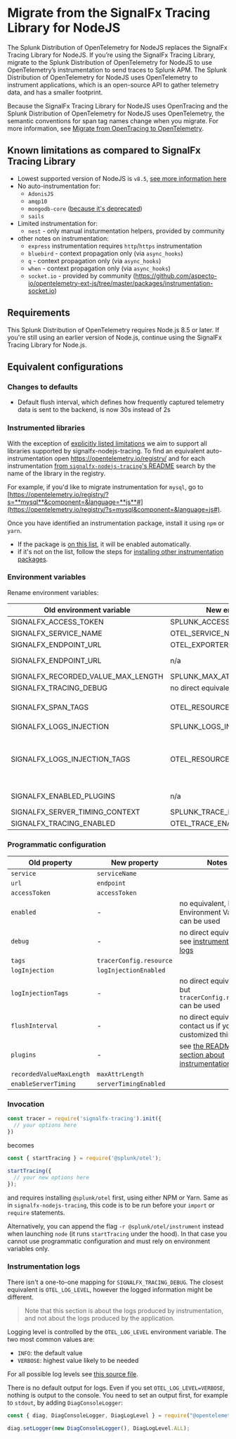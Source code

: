 # Migrate from the SignalFx Tracing Library for NodeJS

The Splunk Distribution of OpenTelemetry for NodeJS replaces the SignalFx Tracing
Library for NodeJS. If you’re using the SignalFx Tracing Library, migrate to
the Splunk Distribution of OpenTelemetry for NodeJS to use OpenTelemetry’s
instrumentation to send traces to Splunk APM. The Splunk Distribution of
OpenTelemetry for NodeJS uses OpenTelemetry to instrument applications, which is
an open-source API to gather telemetry data, and has a smaller footprint.

Because the SignalFx Tracing Library for NodeJS uses OpenTracing and the Splunk Distribution
of OpenTelemetry for NodeJS uses OpenTelemetry, the semantic
conventions for span tag names change when you migrate. For more information,
see [Migrate from OpenTracing to OpenTelemetry](https://docs.signalfx.com/en/latest/apm/apm-getting-started/apm-opentelemetry-collector.html#apm-opentelemetry-migration).

<a name="known-limitations"></a>
## Known limitations as compared to SignalFx Tracing Library

- Lowest supported version of NodeJS is `v8.5`, [see more information here](https://github.com/open-telemetry/opentelemetry-js#node-support)
- No auto-instrumentation for:
  - `AdonisJS`
  - `amqp10`
  - `mongodb-core` ([because it's deprecated](https://github.com/mongodb-js/mongodb-core))
  - `sails`
- Limited instrumentation for:
  - `nest` - only manual insturmentation helpers, provided by community
- other notes on instrumentation:
  - `express` instrumentation requires `http`/`https` instrumentation
  - `bluebird` - context propagation only (via `async_hooks`)
  - `q` - context propagation only (via `async_hooks`)
  - `when` - context propagation only (via `async_hooks`)
  - `socket.io` - provided by community (<https://github.com/aspecto-io/opentelemetry-ext-js/tree/master/packages/instrumentation-socket.io>)

## Requirements

This Splunk Distribution of OpenTelemetry requires Node.js 8.5 or later.
If you're still using an earlier version of Node.js, continue using the SignalFx Tracing Library for Node.js.

## Equivalent configurations

### Changes to defaults

- Default flush interval, which defines how frequently captured telemetry data is sent to the backend, is now 30s instead of 2s 

### Instrumented libraries

With the exception of [explicitly listed limitations](#known-limitations) we aim to support all libraries supported by
signalfx-nodejs-tracing. To find an equivalent auto-instrumentation open <https://opentelemetry.io/registry/> and for
each instrumentation
[from `signalfx-nodejs-tracing`'s README](https://github.com/signalfx/signalfx-nodejs-tracing/#requirements-and-supported-software)
search by the name of the library in the registry.

For example, if you'd like to migrate instrumentation for `mysql`, go to
[https://opentelemetry.io/registry/?s=**mysql**&component=&language=**js**#](https://opentelemetry.io/registry/?s=mysql&component=&language=js#).

Once you have identified an instrumentation package, install it using `npm` or `yarn`.

- If the package is [on this list](./README.md#default-instrumentation-packages-), it
  will be enabled automatically.
- if it's not on the list, follow the steps for
  [installing other instrumentation packages](./README.md#custom-instrumentation-packages).

### Environment variables

Rename environment variables:

| Old environment variable           | New environment variable             | notes |
| ---------------------------------- | ------------------------------------ | ----- |
| SIGNALFX_ACCESS_TOKEN              | SPLUNK_ACCESS_TOKEN                  |       |
| SIGNALFX_SERVICE_NAME              | OTEL_SERVICE_NAME                    |       |
| SIGNALFX_ENDPOINT_URL              | OTEL_EXPORTER_JAEGER_ENDPOINT        | if Jaeger is used |
| SIGNALFX_ENDPOINT_URL              | n/a                                  | OTLP is not implemented yet |
| SIGNALFX_RECORDED_VALUE_MAX_LENGTH | SPLUNK_MAX_ATTR_LENGTH               |       |
| SIGNALFX_TRACING_DEBUG             | no direct equivalent                 | see [instrumentation logs](#instrumentation-logs) |
| SIGNALFX_SPAN_TAGS                 | OTEL_RESOURCE_ATTRIBUTES             | format needs to be changed to `key1=val1,key2=val2` |
| SIGNALFX_LOGS_INJECTION            | SPLUNK_LOGS_INJECTION                | |
| SIGNALFX_LOGS_INJECTION_TAGS       | OTEL_RESOURCE_ATTRIBUTES             | there's no direct equivalent, but values specified in `OTEL_RESOURCE_ATTRIBUTES` will also be used for logs injection |
| SIGNALFX_ENABLED_PLUGINS           | n/a                                  | see [the README section about instrumentations](./README.md#custom-instrumentation-packages) |
| SIGNALFX_SERVER_TIMING_CONTEXT     | SPLUNK_TRACE_RESPONSE_HEADER_ENABLED | |
| SIGNALFX_TRACING_ENABLED           | OTEL_TRACE_ENABLED                   | |

### Programmatic configuration

| Old property             | New property            | Notes |
| ------------------------ | ----------------------- | ----- |
| `service`                | `serviceName`           |       |
| `url`                    | `endpoint`              |       |
| `accessToken`            | `accessToken`           |       |
| `enabled`                | -                       | no equivalent, but Environment Variable can be used |
| `debug`                  | -                       | no direct equivalent, see [instrumentation logs](#instrumentation-logs) |
| `tags`                   | `tracerConfig.resource` | |
| `logInjection`           | `logInjectionEnabled`   | |
| `logInjectionTags`       | -                       | no direct equivalent, but `tracerConfig.resource` can be used |
| `flushInterval`          | -                       | no direct equivalent, contact us if you had customized this value |
| `plugins`                | -                       | see [the README section about instrumentations](./README.md#custom-instrumentation-packages) |
| `recordedValueMaxLength` | `maxAttrLength`         | |
| `enableServerTiming`     | `serverTimingEnabled`   | |

### Invocation

```javascript
const tracer = require('signalfx-tracing').init({
  // your options here
})
```

becomes

```javascript
const { startTracing } = require('@splunk/otel');

startTracing({
  // your new options here
});
```

and requires installing `@splunk/otel` first, using either NPM or Yarn. Same as in `signalfx-nodejs-tracing`, this code
is to be run before your `import` or `require` statements.

Alternatively, you can append the flag `-r @splunk/otel/instrument` instead when launching `node` (it runs
`startTracing` under the hood). In that case you cannot use programmatic configuration and must rely on environment
variables only.

### Instrumentation logs

There isn't a one-to-one mapping for `SIGNALFX_TRACING_DEBUG`. The closest equivalent is `OTEL_LOG_LEVEL`, however the logged
information might be different. 

> Note that this section is about the logs produced by instrumentation, and not
about the logs produced by the application.

Logging level is controlled by the `OTEL_LOG_LEVEL` environment variable. The two most common values are:
- `INFO`: the default value
- `VERBOSE`: highest value likely to be needed

For all possible log levels see
[this source file](https://github.com/open-telemetry/opentelemetry-js-api/blob/main/src/diag/types.ts).

There is no default output for logs. Even if you set `OTEL_LOG_LEVEL=VERBOSE`, nothing is output to the console. You need to set an output first, for example to `stdout`, by adding `DiagConsoleLogger`:

```js
const { diag, DiagConsoleLogger, DiagLogLevel } = require("@opentelemetry/api");

diag.setLogger(new DiagConsoleLogger(), DiagLogLevel.ALL);
```
